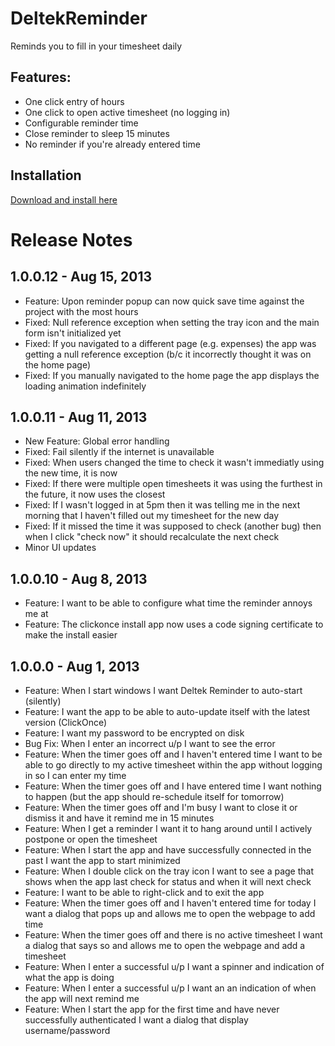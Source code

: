 DeltekReminder
==============

Reminds you to fill in your timesheet daily

Features:
-------------

* One click entry of hours
* One click to open active timesheet (no logging in)
* Configurable reminder time
* Close reminder to sleep 15 minutes
* No reminder if you're already entered time

Installation
-------------

[Download and install here](http://sirenofshame.com/DeltekReminderInstaller/publish.htm)

Release Notes
==============

1.0.0.12 - Aug 15, 2013
-------------

* Feature: Upon reminder popup can now quick save time against the project with the most hours
* Fixed: Null reference exception when setting the tray icon and the main form isn't initialized yet
* Fixed: If you navigated to a different page (e.g. expenses) the app was getting a null 
reference exception (b/c it incorrectly thought it was on the home page)
* Fixed: If you manually navigated to the home page the app displays the loading animation indefinitely

1.0.0.11 - Aug 11, 2013
-------------

* New Feature: Global error handling
* Fixed: Fail silently if the internet is unavailable
* Fixed: When users changed the time to check it wasn't immediatly using the new time, it is now
* Fixed: If there were multiple open timesheets it was using the furthest in the future, it now uses the closest
* Fixed: If I wasn't logged in at 5pm then it was telling me in the next morning that I haven't filled out my timesheet for the new day
* Fixed: If it missed the time it was supposed to check (another bug) then when I click "check now" it should recalculate the next check
* Minor UI updates

1.0.0.10 - Aug 8, 2013
-------------

* Feature: I want to be able to configure what time the reminder annoys me at
* Feature: The clickonce install app now uses a code signing certificate to make the install easier

1.0.0.0 - Aug 1, 2013
-------------

* Feature: When I start windows I want Deltek Reminder to auto-start (silently)
* Feature: I want the app to be able to auto-update itself with the latest version (ClickOnce)
* Feature: I want my password to be encrypted on disk
* Bug Fix: When I enter an incorrect u/p I want to see the error
* Feature: When the timer goes off and I haven't entered time I want to be able to go directly to my active timesheet within the app without logging in so I can enter my time
* Feature: When the timer goes off and I have entered time I want nothing to happen (but the app should re-schedule itself for tomorrow)
* Feature: When the timer goes off and I'm busy I want to close it or dismiss it and have it remind me in 15 minutes
* Feature: When I get a reminder I want it to hang around until I actively postpone or open the timesheet
* Feature: When I start the app and have successfully connected in the past I want the app to start minimized
* Feature: When I double click on the tray icon I want to see a page that shows when the app last check for status and when it will next check
* Feature: I want to be able to right-click and to exit the app
* Feature: When the timer goes off and I haven't entered time for today I want a dialog that pops up and allows me to open the webpage to add time
* Feature: When the timer goes off and there is no active timesheet I want a dialog that says so and allows me to open the webpage and add a timesheet
* Feature: When I enter a successful u/p I want a spinner and indication of what the app is doing
* Feature: When I enter a successful u/p I want an an indication of when the app will next remind me
* Feature: When I start the app for the first time and have never successfully authenticated I want a dialog that display username/password
